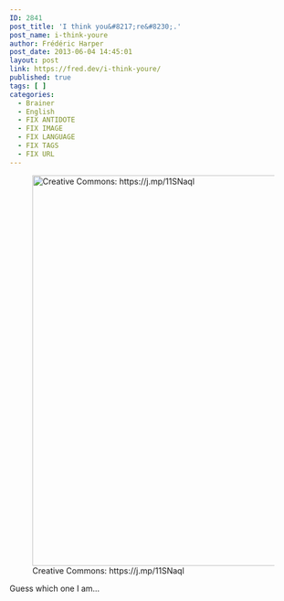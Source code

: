 ```yaml
---
ID: 2841
post_title: 'I think you&#8217;re&#8230;.'
post_name: i-think-youre
author: Frédéric Harper
post_date: 2013-06-04 14:45:01
layout: post
link: https://fred.dev/i-think-youre/
published: true
tags: [ ]
categories:
  - Brainer
  - English
  - FIX ANTIDOTE
  - FIX IMAGE
  - FIX LANGUAGE
  - FIX TAGS
  - FIX URL
---
```

<figure><img alt="Creative Commons: https://j.mp/11SNaql" src="http://fred.dev/wp-content/uploads/2013/06/6208762878_6f1b26baf0_b.jpg" width="1024" height="683" /><figcaption> Creative Commons: https://j.mp/11SNaql</figcaption></figure>
Guess which one I am...